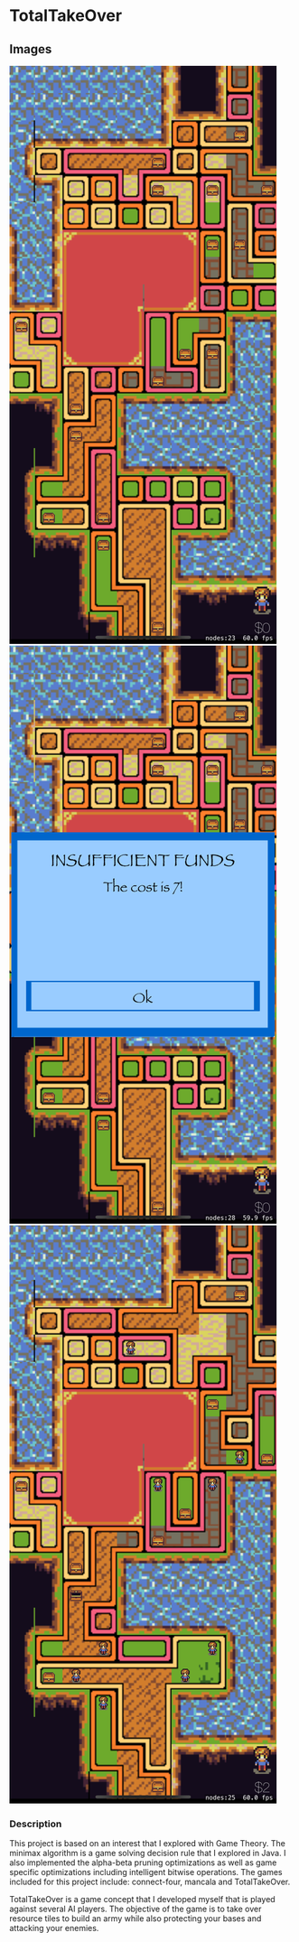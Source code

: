 # TotalTakeOver

## Images
![starting screen](./TotalTakeOver/assets/img1.png?raw=true)
![error screen](./TotalTakeOver/assets/img2.png?raw=true "Invalid Purchase")
![game play](./TotalTakeOver/assets/img3.png?raw=true "Game Play")


### Description
This project is based on an interest that I explored with Game Theory. The minimax algorithm is a game solving decision rule that I explored in Java. I also implemented the alpha-beta pruning optimizations as well as game specific optimizations including intelligent bitwise operations. The games included for this project include: connect-four, mancala and TotalTakeOver.

TotalTakeOver is a game concept that I developed myself that is played against several AI players. The objective of the game is to take over resource tiles to build an army while also protecting your bases and attacking your enemies.
